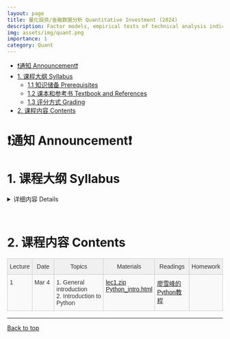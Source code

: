 ```yaml
---
layout: page
title: 量化投资/金融数据分析 Quantitative Investment (2024)
description: Factor models, empirical tests of technical analysis indicators, applications of machine learning techniques
img: assets/img/quant.png
importance: 1
category: Quant
---
```


- [❗️通知 Announcement❗️](#️通知-announcement️)
- [1. 课程大纲 Syllabus](#1-课程大纲-syllabus)
  - [1.1 知识储备 Prerequisites](#11-知识储备-prerequisites)
  - [1.2 课本和参考书 Textbook and References](#12-课本和参考书-textbook-and-references)
  - [1.3 评分方式 Grading](#13-评分方式-grading)
- [2. 课程内容 Contents](#2-课程内容-contents)

# ❗️通知 Announcement❗️


# 1. 课程大纲 Syllabus

<!-- &nbsp; -->

<details markdown="1">
  <summary> 详细内容 Details </summary>

这门课程在教学计划上有两个不同的名称：《量化投资》(学硕)，《金融数据分析和Python应用》(专硕)。主要讨论用数量方法探索金融数据以及构建交易策略。课程内容是应用导向的，但相关的理论也会有涉及。课程目标：掌握基本的工具以及用数据分析的思维方式。这门课主要包含以下内容：
- Python 基础以及数据处理相关库(numpy, pandas, sklearn, tensorflow, keras等)
- 因子模型
- 技术分析介绍以及统计检验
- 机器学习在量化投资中的应用

这门课暂不包含高频数据(日内)策略，也不包含衍生品策略。主要的数据来源是中国A股市场股票数据

This is a course about constructing trading strategies by quantitative methods. The course is application oriented, but relevant theories will also be discussed. The course objective is to teach students basic tools and ways of exploring financial data so that quantitative (and perhaps winning) strategies can be constructed. The main contents are:
- introduction of Python basics and data science packages (numpy, pandas, sklearn, tensorflow, keras, etc.)
- construction of factor models
- introduction to technical analysis
- application of machine learning methods

This course does not contain high-frequency (intraday) strategies, or strategies involving derivatives. Please refer to other courses provided by the school if these are what you need. Our main data is from A shares of China's stock markets.


## 1.1 知识储备 Prerequisites
应当知道基本的计量经济学(我们会进行简短的复习)。无需具备编程知识，所有的编程相关的内容都会在课程中介绍，但如果有编程经验更好。面对大量的编程应当有心理准备。

Students should know basic econometrics (I'll give short review lectures if necessary). Students must also be comfortable, or inclined to do lots of programming. No prior knowledge of programming is required, though it is surely a big plus if you have some experiences.

## 1.2 课本和参考书 Textbook and References
暂无课本。课件和相关资料会上传到这个网页，请每次上课前进行下载。我们采用的平台是[优矿](https://uqer.datayes.com/)，请至相关网页下载客户端。优矿有免费版但分配的计算资源很少，学院会提供一些共享账号。参考书目见下方。

There is no required textbook. Lecture notes will be uploaded here and please download the latest version before class. We'll be using [Uqer](https://uqer.datayes.com/), a quant platform, for retrieving data, programming and backtesting. Please download and install it on your laptop. The platform is not free, but we'll give you several shared accounts.

The following references are useful:
- Cochrane, John H., 2005, *Asset Pricing*. Revised edition. (Princeton University Press, Princeton, N.J).
- Bali, Turan G., Robert F. Engle, and Scott Murray, 2016, *Empirical Asset Pricing: The Cross Section of Stock Returns*. 1 edition. (Wiley).
- 石川, 刘洋溢, & 连祥斌. (2020). 因子投资：方法与实践. 电子工业出版社.
- Murphy, John J., 1999, *Technical Analysis of the Financial Markets: A Comprehensive Guide to Trading Methods and Applications*. (New York Institute of Finance, N.Y.).
- Grinold, Richard, and Ronald Kahn, 1999, *Active Portfolio Management: A Quantitative Approach for Producing Superior Returns and Controlling Risk*. 2 edition. (McGraw-Hill Education, New York).
- Geron, Aurelien, 2021, *Hands-on Machine Learning with Scikit-Learn, Keras, and TensorFlow*. 3rd Edition (O'Reilly).

## 1.3 评分方式 Grading
- 3到4次作业 (60%)
- 家庭考试 (40%)。大致形式为在规定时间内完成策略构建。

(preliminary, may be subject to changes)
- 3 or 4 homework exercises (60%)
- take-home exam (40%)

**抄袭作业零容忍。抄袭他人作业可能会直接挂科。** 对于编程经验较少的同学来说，遇到困难是正常的。所有的代码我都会共享，只要仔细研读一定可以完成作业和考试。请相信自己。

**PLAGIARISM IS STRICTLY PROHIBITED. You may immediately fail the course if copy-pasting other's work.** It will be normal to meet obstacles during the course, especially for students with less exposure to programming. I'll share all relevant codes and you'll surely complete the course successfully if you read and try the provided codes with some care. Please trust yourself and hang on.

</details>

&nbsp;

# 2. 课程内容 Contents
<style type="text/css">
.tg  {border-collapse:collapse;border-color:#ccc;border-spacing:0;}
.tg td{background-color:#fff;border-color:#ccc;border-style:solid;border-width:1px;color:#333;
  font-family:Arial, sans-serif;font-size:14px;overflow:hidden;padding:10px 5px;word-break:normal;}
.tg th{background-color:#f0f0f0;border-color:#ccc;border-style:solid;border-width:1px;color:#333;
  font-family:Arial, sans-serif;font-size:14px;font-weight:normal;overflow:hidden;padding:10px 5px;word-break:normal;}
.tg .tg-v16d{background-color:#f9f9f9;border-color:#cccccc;text-align:left;vertical-align:top}
.tg .tg-65iu{border-color:#cccccc;text-align:left;vertical-align:top}
.tg .tg-o57c{border-color:#cccccc;text-align:center;vertical-align:top}
</style>
<table class="tg">
<colgroup>
<col style="width: 56px">
<col style="width: 114px">
<col style="width: 298px">
<col style="width: 108px">
<col style="width: 142px">
<col style="width: 78px">
</colgroup>
<thead>
  <tr>
    <th class="tg-o57c">Lecture</th>
    <th class="tg-o57c">Date</th>
    <th class="tg-o57c">Topics</th>
    <th class="tg-o57c">Materials</th>
    <th class="tg-o57c">Readings</th>
    <th class="tg-o57c">Homework</th>
  </tr>
</thead>
<tbody>
  <tr>
    <td class="tg-v16d">1</td>
    <td class="tg-v16d">Mar 4</td>
    <td class="tg-v16d">1. General introduction <br>2. Introduction to Python</td>
    <td class="tg-v16d">
    <a href="/assets/courses/quant_2024/lec1/lec1.zip" target="_blank" rel="noopener noreferrer">lec1.zip</a> <br>
    <a href="/assets/courses/quant_2023/lec1/Python_intro.html" target="_blank" rel="noopener noreferrer">Python_intro.html</a>
    </td>
    <td class="tg-v16d">
    <a href="https://www.liaoxuefeng.com/wiki/1016959663602400" target="_blank" rel="noopener noreferrer">廖雪峰的Python教程</a>
    </td>
    <td class="tg-v16d"></td>
  </tr>
</tbody>
</table>

-----
[Back to top](#)
